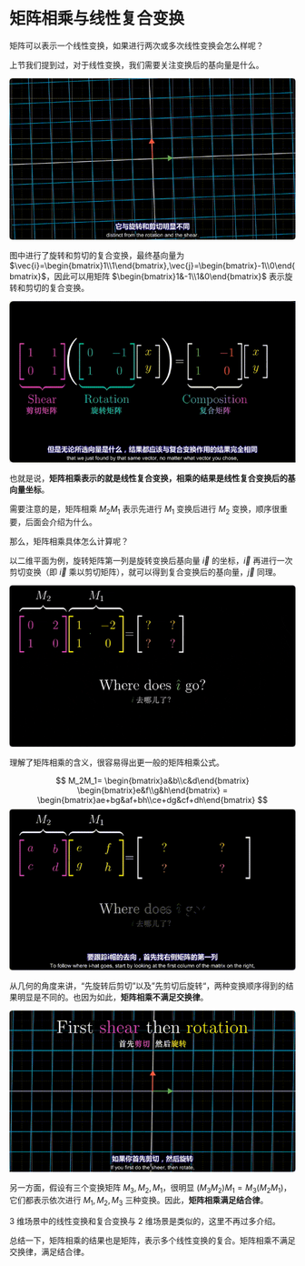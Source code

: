 # 矩阵相乘与线性复合变换

矩阵可以表示一个线性变换，如果进行两次或多次线性变换会怎么样呢？

上节我们提到过，对于线性变换，我们需要关注变换后的基向量是什么。

<img class="img-shadow" src="https://raw.githubusercontent.com/yamsfeer/pic-bed/master/e6c9d24egy1h2yzaqcgiog20k00ba1kx.gif" alt="Kapture 2022-06-06 at 23.43.18" style="zoom:75%;" />

图中进行了旋转和剪切的复合变换，最终基向量为 $\vec{i}=\begin{bmatrix}1\\1\end{bmatrix},\vec{j}=\begin{bmatrix}-1\\0\end{bmatrix}$，因此可以用矩阵 $\begin{bmatrix}1&-1\\1&0\end{bmatrix}$ 表示旋转和剪切的复合变换。

<img class="img-shadow" src="https://raw.githubusercontent.com/yamsfeer/pic-bed/master/e6c9d24egy1h2yzannp5sg20k00ba4f7.gif" alt="Kapture 2022-06-06 at 23.47.54" style="zoom:75%;" />



也就是说，**矩阵相乘表示的就是线性复合变换，相乘的结果是线性复合变换后的基向量坐标**。

需要注意的是，矩阵相乘 $M_2M_1$ 表示先进行 $M_1$ 变换后进行 $M_2$ 变换，顺序很重要，后面会介绍为什么。

那么，矩阵相乘具体怎么计算呢？

以二维平面为例，旋转矩阵第一列是旋转变换后基向量 $\vec{i}$ 的坐标，$\vec{i}$ 再进行一次剪切变换（即 $\vec{i}$ 乘以剪切矩阵），就可以得到复合变换后的基向量，$\vec{j}$ 同理。

<img class="img-shadow"  src="https://raw.githubusercontent.com/yamsfeer/pic-bed/master/e6c9d24egy1h2yzakivjwg20k00b9e81.gif" alt="Kapture 2022-06-06 at 18.39.52" style="zoom:75%;" />

理解了矩阵相乘的含义，很容易得出更一般的矩阵相乘公式。

$$
M_2M_1=
\begin{bmatrix}a&b\\c&d\end{bmatrix}
\begin{bmatrix}e&f\\g&h\end{bmatrix} =
\begin{bmatrix}ae+bg&af+bh\\ce+dg&cf+dh\end{bmatrix}
$$
<img class="img-shadow" src="https://raw.githubusercontent.com/yamsfeer/pic-bed/master/e6c9d24egy1h2yzags909g20k00b9x2e.gif" alt="Kapture 2022-06-06 at 18.39.52" style="zoom:75%;" />

从几何的角度来讲，“先旋转后剪切”以及”先剪切后旋转“，两种变换顺序得到的结果明显是不同的。也因为如此，**矩阵相乘不满足交换律**。

<img class="img-shadow"  src="https://raw.githubusercontent.com/yamsfeer/pic-bed/master/e6c9d24egy1h2yzaaief2g20k00b9e81.gif" alt="Kapture 2022-06-06 at 19.17.48" style="zoom:75%;" />

另一方面，假设有三个变换矩阵 $M_3,M_2,M_1$，很明显 $(M_3M_2)M_1 = M_3(M_2M_1)$，它们都表示依次进行 $M_1,M_2,M_3$ 三种变换。因此，**矩阵相乘满足结合律**。

3 维场景中的线性变换和复合变换与 2 维场景是类似的，这里不再过多介绍。

总结一下，矩阵相乘的结果也是矩阵，表示多个线性变换的复合。矩阵相乘不满足交换律，满足结合律。
